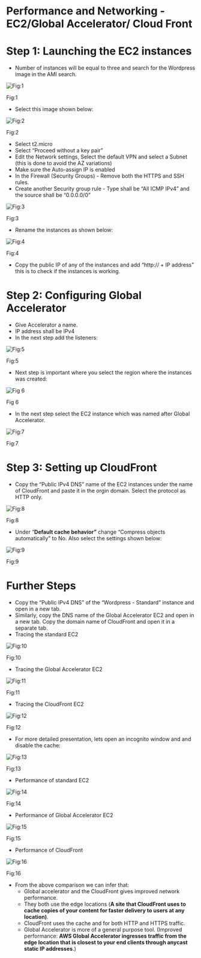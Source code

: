 # Performance and Networking - EC2/Global Accelerator/ Cloud Front

# Step 1: Launching the EC2 instances

- Number of instances will be equal to three and search for the Wordpress image in the AMI search.

![Fig:1](Performance%20and%20Networking%20-%20EC2%20Global%20Accelerato%20c049cbf8b7e24aaa99c67221574847df/Untitled.png)

Fig:1

- Select this image shown below:

![Fig:2](Performance%20and%20Networking%20-%20EC2%20Global%20Accelerato%20c049cbf8b7e24aaa99c67221574847df/Untitled%201.png)

Fig:2

- Select t2.micro
- Select “Proceed without a key pair”
- Edit the Network settings,  Select the default VPN  and select a Subnet (this is done to avoid the AZ variations)
- Make sure the Auto-assign IP is enabled
- In the Firewall (Security Groups) - Remove both the HTTPS and SSH rules.
- Create another Security group rule - Type shall be “All ICMP IPv4” and the source shall be “0.0.0.0/0”

![Fig:3](Performance%20and%20Networking%20-%20EC2%20Global%20Accelerato%20c049cbf8b7e24aaa99c67221574847df/Untitled%202.png)

Fig:3

- Rename the instances as shown below:

![Fig:4](Performance%20and%20Networking%20-%20EC2%20Global%20Accelerato%20c049cbf8b7e24aaa99c67221574847df/Untitled%203.png)

Fig:4

- Copy the public IP of any of the instances and add “http:// + IP address” this is to check if the instances is working.

# Step 2: Configuring Global Accelerator

- Give Accelerator a name.
- IP address shall be IPv4
- In the next step add the listeners:

![Fig:5](Performance%20and%20Networking%20-%20EC2%20Global%20Accelerato%20c049cbf8b7e24aaa99c67221574847df/Untitled%204.png)

Fig:5

- Next step is important where you select the region where the instances was created:

![Fig 6](Performance%20and%20Networking%20-%20EC2%20Global%20Accelerato%20c049cbf8b7e24aaa99c67221574847df/Untitled%205.png)

Fig 6

- In the next step select the EC2 instance which was named after Global Accelerator.

![Fig:7](Performance%20and%20Networking%20-%20EC2%20Global%20Accelerato%20c049cbf8b7e24aaa99c67221574847df/Untitled%206.png)

Fig:7

# Step 3: Setting up CloudFront

- Copy the “Public IPv4 DNS” name of the EC2 instances under the name of CloudFront and paste it in the orgin domain. Select the protocol as HTTP only.

![Fig:8](Performance%20and%20Networking%20-%20EC2%20Global%20Accelerato%20c049cbf8b7e24aaa99c67221574847df/Untitled%207.png)

Fig:8

- Under “**Default cache behavior”** change “Compress objects automatically” to No. Also select the settings shown below:

![Fig:9](Performance%20and%20Networking%20-%20EC2%20Global%20Accelerato%20c049cbf8b7e24aaa99c67221574847df/Untitled%208.png)

Fig:9

# Further Steps

- Copy the “Public IPv4 DNS” of the “Wordpress - Standard” instance and open in a new tab.
- Similarly, copy the DNS name of the Global Accelerator EC2 and open in a new tab. Copy the domain name of CloudFront and open it in a separate tab.
- Tracing the standard EC2

![Fig:10](Performance%20and%20Networking%20-%20EC2%20Global%20Accelerato%20c049cbf8b7e24aaa99c67221574847df/Untitled%209.png)

Fig:10

- Tracing the Global Accelerator EC2

![Fig:11](Performance%20and%20Networking%20-%20EC2%20Global%20Accelerato%20c049cbf8b7e24aaa99c67221574847df/Untitled%2010.png)

Fig:11

- Tracing the CloudFront EC2

![Fig:12](Performance%20and%20Networking%20-%20EC2%20Global%20Accelerato%20c049cbf8b7e24aaa99c67221574847df/Untitled%2011.png)

Fig:12

- For more detailed presentation, lets open an incognito window and and disable the cache:

![Fig:13](Performance%20and%20Networking%20-%20EC2%20Global%20Accelerato%20c049cbf8b7e24aaa99c67221574847df/Untitled%2012.png)

Fig:13

- Performance of standard EC2

![Fig:14](Performance%20and%20Networking%20-%20EC2%20Global%20Accelerato%20c049cbf8b7e24aaa99c67221574847df/Untitled%2013.png)

Fig:14

- Performance of Global Accelerator EC2

![Fig:15](Performance%20and%20Networking%20-%20EC2%20Global%20Accelerato%20c049cbf8b7e24aaa99c67221574847df/Untitled%2014.png)

Fig:15

- Performance of CloudFront

![Fig:16](Performance%20and%20Networking%20-%20EC2%20Global%20Accelerato%20c049cbf8b7e24aaa99c67221574847df/Untitled%2015.png)

Fig:16

- From the above comparison we can infer that:
    - Global accelerator and the CloudFront gives improved network performance.
    - They both use the edge locations (**A site that CloudFront uses to cache copies of your content for faster delivery to users at any location)**.
    - CloudFront uses the cache and for both HTTP and HTTPS traffic.
    - Global Accelerator is more of a general purpose tool. (Improved performance: **AWS
     Global Accelerator ingresses traffic from the edge location that is 
    closest to your end clients through anycast static IP addresses**.)